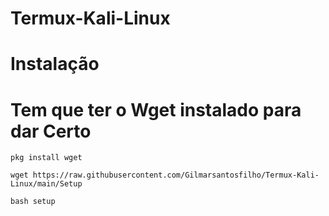 # Termux-Kali-Linux


# Instalação


# Tem que ter o Wget instalado para dar Certo  


```
pkg install wget 
```



```
wget https://raw.githubusercontent.com/Gilmarsantosfilho/Termux-Kali-Linux/main/Setup
```

```
bash setup
```

